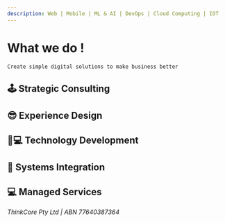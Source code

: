 ```yaml
---
description: Web | Mobile | ML & AI | DevOps | Cloud Computing | IOT
---
```


# What we do !

`Create simple digital solutions to make business better`

## 🕹 Strategic Consulting

## 😎 Experience Design

## 👩💻 Technology Development

## 🔌 Systems Integration

## 💻 Managed Services

_ThinkCore Pty Ltd \| ABN 77640387364_ 

